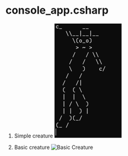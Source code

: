 # console_app.csharp

1. Simple creature
![Simple Creature](simple_creature.png)

2. Basic creature
![Basic Creature](basic_creature.png)